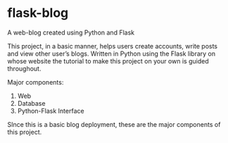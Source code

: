 # flask-blog
A web-blog created using Python and Flask

This project, in a basic manner, helps users create accounts, write posts and view other user’s blogs. Written in Python using the Flask library on whose website the tutorial to make this project on your own is guided throughout.

Major components:

1. Web
2. Database
3. Python-Flask Interface

SInce this is a basic blog deployment, these are the major components of this project. 
